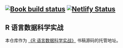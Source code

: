 [![Book build status](https://github.com/XiangyunHuang/data-science-in-action/workflows/Render-Book/badge.svg?event=push)](https://github.com/XiangyunHuang/data-science-in-action/actions?workflow=Render-Book) [![Netlify Status](https://api.netlify.com/api/v1/badges/63e74f25-e5ff-4cee-9c4b-198d18872a6c/deploy-status)](https://app.netlify.com/sites/data-science-in-action/deploys)
---

## R 语言数据科学实战

本仓库作为 [《R 语言数据科学实战》](https://bookdown.org/xiangyun/data-science-in-action/) 书稿源码的托管地址。

